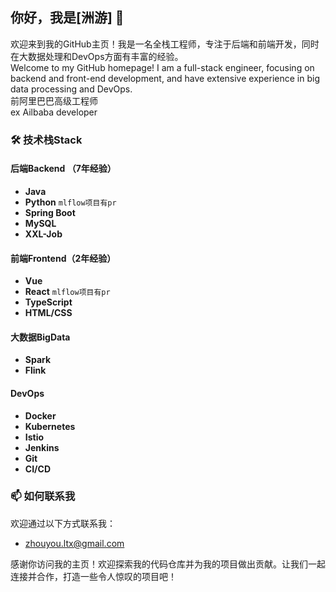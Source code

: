 ## 你好，我是[洲游] 👋

欢迎来到我的GitHub主页！我是一名全栈工程师，专注于后端和前端开发，同时在大数据处理和DevOps方面有丰富的经验。  
Welcome to my GitHub homepage! I am a full-stack engineer, focusing on backend and front-end development, and have extensive experience in big data processing and DevOps.  
前阿里巴巴高级工程师  
ex Ailbaba developer

### 🛠️ 技术栈Stack

#### 后端Backend （7年经验）
- **Java**
- **Python**  `mlflow项目有pr`
- **Spring Boot**
- **MySQL**
- **XXL-Job**

#### 前端Frontend（2年经验）
- **Vue**
- **React**    `mlflow项目有pr`
- **TypeScript**
- **HTML/CSS**

#### 大数据BigData
- **Spark**
- **Flink**

#### DevOps
- **Docker**
- **Kubernetes**
- **Istio**
- **Jenkins**
- **Git**
- **CI/CD**

### 📫 如何联系我

欢迎通过以下方式联系我：
- [zhouyou.ltx@gmail.com](mailto:zhouyou.ltx@gmail.com)


感谢你访问我的主页！欢迎探索我的代码仓库并为我的项目做出贡献。让我们一起连接并合作，打造一些令人惊叹的项目吧！
